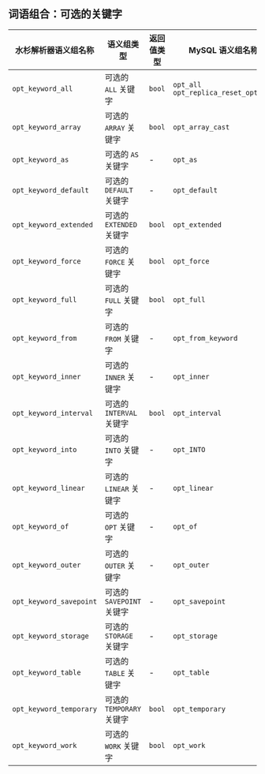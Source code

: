 ## 词语组合：可选的关键字

| 水杉解析器语义组名称    | 语义组类型                | 返回值类型 | MySQL 语义组名称                           |
| ----------------------- | ------------------------- | ---------- | ------------------------------------------ |
| `opt_keyword_all`       | 可选的 `ALL` 关键字       | `bool`     | `opt_all`<br />`opt_replica_reset_options` |
| `opt_keyword_array`     | 可选的 `ARRAY` 关键字     | `bool`     | `opt_array_cast`                           |
| `opt_keyword_as`        | 可选的 `AS` 关键字        | -          | `opt_as`                                   |
| `opt_keyword_default`   | 可选的 `DEFAULT` 关键字   | -          | `opt_default`                              |
| `opt_keyword_extended`  | 可选的 `EXTENDED` 关键字  | `bool`     | `opt_extended`                             |
| `opt_keyword_force`     | 可选的 `FORCE` 关键字     | `bool`     | `opt_force`                                |
| `opt_keyword_full`      | 可选的 `FULL` 关键字      | `bool`     | `opt_full`                                 |
| `opt_keyword_from`      | 可选的 `FROM` 关键字      | -          | `opt_from_keyword`                         |
| `opt_keyword_inner`     | 可选的 `INNER` 关键字     | -          | `opt_inner`                                |
| `opt_keyword_interval`  | 可选的 `INTERVAL` 关键字  | `bool`     | `opt_interval`                             |
| `opt_keyword_into`      | 可选的 `INTO` 关键字      | -          | `opt_INTO`                                 |
| `opt_keyword_linear`    | 可选的 `LINEAR` 关键字    | -          | `opt_linear`                               |
| `opt_keyword_of`        | 可选的 `OPT` 关键字       | -          | `opt_of`                                   |
| `opt_keyword_outer`     | 可选的 `OUTER` 关键字     | -          | `opt_outer`                                |
| `opt_keyword_savepoint` | 可选的 `SAVEPOINT` 关键字 | -          | `opt_savepoint`                            |
| `opt_keyword_storage`   | 可选的 `STORAGE` 关键字   | -          | `opt_storage`                              |
| `opt_keyword_table`     | 可选的 `TABLE` 关键字     | -          | `opt_table`                                |
| `opt_keyword_temporary` | 可选的 `TEMPORARY` 关键字 | `bool`     | `opt_temporary`                            |
| `opt_keyword_work`      | 可选的 `WORK` 关键字      | `bool`     | `opt_work`                                 |